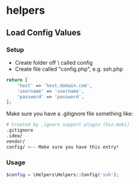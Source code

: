 # helpers

## Load Config Values

### Setup

* Create folder off \ called config
* Create file called "config.php", e.g. ssh.php

```php
return [
    'host' => 'host.domain.com',
    'username' => 'username',
    'password' => 'password',
];
```

Make sure you have a .gitignore file something like:

```sh
# Created by .ignore support plugin (hsz.mobi)
.gitignore
.idea/
vendor/
config/ <-- Make sure you have this entry!
```

### Usage

```php
$config = \Helpers\Helpers::Config('ssh');
```